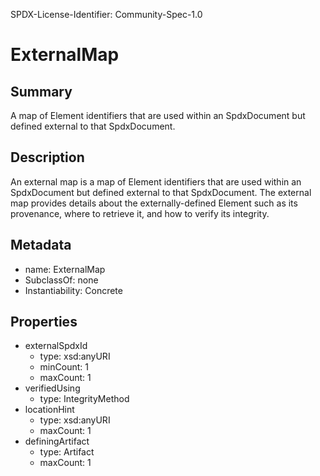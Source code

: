 SPDX-License-Identifier: Community-Spec-1.0

# ExternalMap

## Summary

A map of Element identifiers that are used within an SpdxDocument but defined
external to that SpdxDocument.

## Description

An external map is a map of Element identifiers that are used within an
SpdxDocument but defined external to that SpdxDocument.
The external map provides details about the externally-defined Element
such as its provenance, where to retrieve it, and how to verify its integrity.

## Metadata

- name: ExternalMap
- SubclassOf: none
- Instantiability: Concrete

## Properties

- externalSpdxId
  - type: xsd:anyURI
  - minCount: 1
  - maxCount: 1
- verifiedUsing
  - type: IntegrityMethod
- locationHint
  - type: xsd:anyURI
  - maxCount: 1
- definingArtifact
  - type: Artifact
  - maxCount: 1

